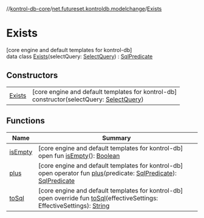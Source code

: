 //[kontrol-db-core](../../../index.md)/[net.futureset.kontroldb.modelchange](../index.md)/[Exists](index.md)

# Exists

[core engine and default templates for kontrol-db]\
data class [Exists](index.md)(selectQuery: [SelectQuery](../-select-query/index.md)) : [SqlPredicate](../-sql-predicate/index.md)

## Constructors

| | |
|---|---|
| [Exists](-exists.md) | [core engine and default templates for kontrol-db]<br>constructor(selectQuery: [SelectQuery](../-select-query/index.md)) |

## Functions

| Name | Summary |
|---|---|
| [isEmpty](../-sql-predicate/is-empty.md) | [core engine and default templates for kontrol-db]<br>open fun [isEmpty](../-sql-predicate/is-empty.md)(): [Boolean](https://kotlinlang.org/api/latest/jvm/stdlib/kotlin/-boolean/index.html) |
| [plus](../-sql-predicate/plus.md) | [core engine and default templates for kontrol-db]<br>open operator fun [plus](../-sql-predicate/plus.md)(predicate: [SqlPredicate](../-sql-predicate/index.md)): [SqlPredicate](../-sql-predicate/index.md) |
| [toSql](to-sql.md) | [core engine and default templates for kontrol-db]<br>open override fun [toSql](to-sql.md)(effectiveSettings: EffectiveSettings): [String](https://kotlinlang.org/api/latest/jvm/stdlib/kotlin/-string/index.html) |
